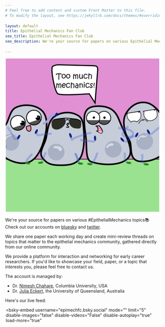 ```yaml
---
# Feel free to add content and custom Front Matter to this file.
# To modify the layout, see https://jekyllrb.com/docs/themes/#overriding-theme-defaults

layout: default
title: Epithelial Mechanics Fan Club
seo_title: Epithelial Mechanics Fan Club
seo_description: We're your source for papers on various Epithelial Mechanics topics

---
```


<div style="text-align: center;">
    <img src="assets/img/epimechfc.jpg" alt="Epithelial Mechanics Fan Club" width="500">
</div>

We're your source for papers on various #EpithelialMechanics topics📚
Check out our accounts on [bluesky](https://bsky.app/profile/epimechfc.bsky.social) and [twitter](https://x.com/EpiMechFC).

We share one paper each working day and create mini-review threads on topics that matter to the epithelial mechanics community, gathered directly from our online community.

We provide a platform for interaction and networking for early career researchers. If you'd like to showcase your field, paper, or a topic that interests you, please feel free to contact us.

The account is managed by:
- Dr. [Nimesh Chahare](https://bsky.app/profile/onenimesa.bsky.social), Columbia University, USA
- Dr. [Julia Eckert](https://bsky.app/profile/juliaeckert.bsky.social), the University of Queensland, Australia



Here's our live feed:
<div style="max-width: 500px; margin: auto;">

<script type="module" src="https://cdn.jsdelivr.net/npm/bsky-embed/dist/bsky-embed.es.js" async></script>
 <bsky-embed
    username="epimechfc.bsky.social"
    mode=""
    limit="5"
    disable-images="false"
    disable-videos="False"
    disable-autoplay="true"
    load-more="true"
>
</bsky-embed>
</div>